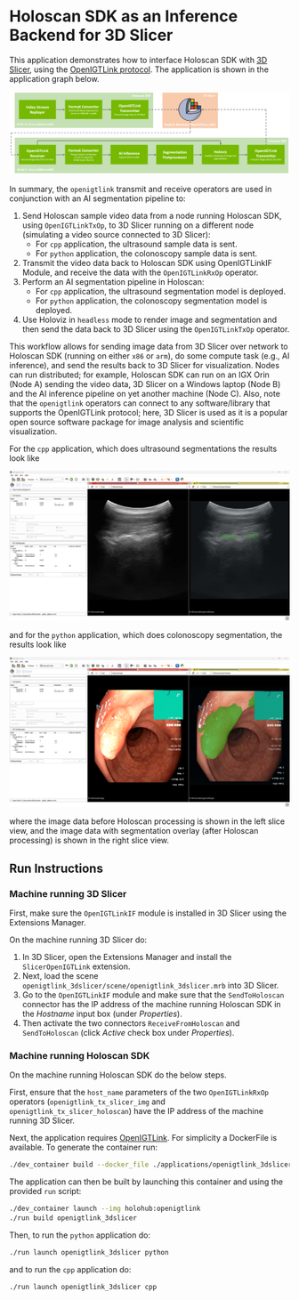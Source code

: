 # Holoscan SDK as an Inference Backend for 3D Slicer

This application demonstrates how to interface Holoscan SDK with [3D Slicer](https://www.slicer.org/), using the [OpenIGTLink protocol](http://openigtlink.org/). The application is shown in the application graph below.

![](./images/openigtlink_3dslicer_graph.png)

In summary, the `openigtlink` transmit and receive operators are used in conjunction with an AI segmentation pipeline to:

1. Send Holoscan sample video data from a node running Holoscan SDK, using `OpenIGTLinkTxOp`, to 3D Slicer running on a different node (simulating a video source connected to 3D Slicer):
    * For `cpp` application, the ultrasound sample data is sent.
    * For `python` application, the colonoscopy sample data is sent.
2. Transmit the video data back to Holoscan SDK using OpenIGTLinkIF Module, and receive the data with the `OpenIGTLinkRxOp` operator.
3. Perform an AI segmentation pipeline in Holoscan:
    * For `cpp` application, the ultrasound segmentation model is deployed.
    * For `python` application, the colonoscopy segmentation model is deployed.
4. Use Holoviz in `headless` mode to render image and segmentation and then send the data back to 3D Slicer using the `OpenIGTLinkTxOp` operator.

This workflow allows for sending image data from 3D Slicer over network to Holoscan SDK (running on either `x86` or `arm`), do some compute task (e.g., AI inference), and send the results back to 3D Slicer for visualization. Nodes can run distributed; for example, Holoscan SDK can run on an IGX Orin (Node A) sending the video data, 3D Slicer on a Windows laptop (Node B) and the AI inference pipeline on yet another machine (Node C). Also, note that the `openigtlink` operators can connect to any software/library that supports the OpenIGTLink protocol; here, 3D Slicer is used as it is a popular open source software package for image analysis and scientific visualization.

For the `cpp` application, which does ultrasound segmentations the results look like

![](./images/cpp_ultrasound.png)

and for the `python` application, which does colonoscopy segmentation, the results look like

![](./images/python_colonoscopy.png)

where the image data before Holoscan processing is shown in the left slice view, and the image data with segmentation overlay (after Holoscan processing) is shown in the right slice view.

## Run Instructions

### Machine running 3D Slicer

First, make sure the `OpenIGTLinkIF` module is installed in 3D Slicer using the Extensions Manager.

On the machine running 3D Slicer do:
1. In 3D Slicer, open the Extensions Manager and install the `SlicerOpenIGTLink` extension.
2. Next, load the scene `openigtlink_3dslicer/scene/openigtlink_3dslicer.mrb` into 3D Slicer.
3. Go to the `OpenIGTLinkIF` module and make sure that the `SendToHoloscan` connector has the IP address of the machine running Holoscan SDK in the *Hostname* input box (under *Properties*).
4. Then activate the two connectors `ReceiveFromHoloscan` and `SendToHoloscan` (click *Active* check box under *Properties*).

### Machine running Holoscan SDK

On the machine running Holoscan SDK do the below steps.

First, ensure that the `host_name` parameters of the two `OpenIGTLinkRxOp` operators (`openigtlink_tx_slicer_img` and `openigtlink_tx_slicer_holoscan`) have the IP address of the machine running 3D Slicer.

Next, the application requires [OpenIGTLink](http://openigtlink.org/). For simplicity a DockerFile is available. To generate the container run:
```sh
./dev_container build --docker_file ./applications/openigtlink_3dslicer/Dockerfile --img holohub:openigtlink
```

The application can then be built by launching this container and using the provided `run` script:
```sh
./dev_container launch --img holohub:openigtlink
./run build openigtlink_3dslicer
```

Then, to run the `python` application do:
```sh
./run launch openigtlink_3dslicer python
```
and to run the `cpp` application do:
```sh
./run launch openigtlink_3dslicer cpp
```